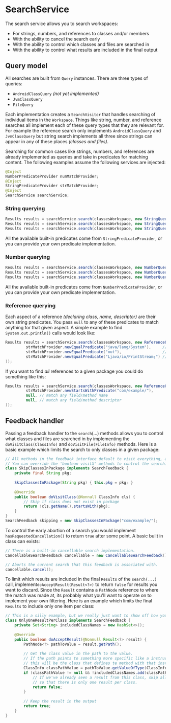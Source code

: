# SearchService

The search service allows you to search workspaces:

* For strings, numbers, and references to classes and/or members
* With the ability to cancel the search early
* With the ability to control which classes and files are searched in
* With the ability to control what results are included in the final output

## Query model

All searches are built from `Query` instances. There are three types of queries:

- `AndroidClassQuery` *(not yet implemented)*
- `JvmClassQuery`
- `FileQuery`

Each implementation creates a `SearchVisitor` that handles searching of individual items in the `Workspace`. Things like string, number, and reference searches all implement each of these query types that they are relevant for. For example the reference search only implements `AndroidClassQuery` and `JvmClassQuery` but string search implements all three since strings can appear in any of these places *(classes and files)*.

Searching for common cases like strings, numbers, and references are already implemented as queries and take in predicates for matching content. The following examples assume the following services are injected:

```java
@Inject
NumberPredicateProvider numMatchProvider;
@Inject
StringPredicateProvider strMatchProvider;
@Inject
SearchService searchService;
```

### String querying

```java
Results results = searchService.search(classesWorkspace, new StringQuery(strMatchProvider.newEqualPredicate("Hello world")));
Results results = searchService.search(classesWorkspace, new StringQuery(strMatchProvider.newStartsWithPredicate("Hello")));
Results results = searchService.search(classesWorkspace, new StringQuery(strMatchProvider.newEndsWithPredicate("world")));
```

All the available built-in predicates come from `StringPredicateProvider`, or you can provide your own predicate implementation.

### Number querying

```java
Results results = searchService.search(classesWorkspace, new NumberQuery(numMatchProvider.newEqualsPredicate(4)));
Results results = searchService.search(classesWorkspace, new NumberQuery(numMatchProvider.newAnyOfPredicate(6, 32, 256)));
Results results = searchService.search(classesWorkspace, new NumberQuery(numMatchProvider.newRangePredicate(0, 10)));
```

All the available built-in predicates come from `NumberPredicateProvider`, or you can provide your own predicate implementation.

### Reference querying

Each aspect of a reference *(declaring class, name, descriptor)* are their own string predicates. You pass `null` to any of these predicates to match anything for that given aspect. A simple example to find `System.out.println()` calls would look like:

```java
Results results = searchService.search(classesWorkspace, new ReferenceQuery(
         strMatchProvider.newEqualPredicate("java/lang/System"),     // declaring class predicate
         strMatchProvider.newEqualPredicate("out"),                  // reference name predicate
         strMatchProvider.newEqualPredicate("Ljava/io/PrintStream;") // reference descriptor predicate
));
```

If you want to find *all* references to a given package you could do something like this:

```java
Results results = searchService.search(classesWorkspace, new ReferenceQuery(
         strMatchProvider.newStartsWithPredicate("com/example/"),
         null, // match any field/method name
         null, // match any field/method descriptor
));
```

## Feedback handler

Passing a feedback handler to the `search`(...) methods allows you to control what classes and files are searched in by implementing the `doVisitClass(ClassInfo)` and `doVisitFile(FileInfo)` methods. Here is a basic example which limits the search to only classes in a given package:

```java
// All methods in the feedback interface default to visit everything, and include all results.
// You can override the 'boolean visitX' methods to control the searching of content within the passed classes/files.
class SkipClassesInPackage implements SearchFeedback {
    private final String pkg;
    
    SkipClassesInPackage(String pkg) { this.pkg = pkg; }
    
    @Override
    public boolean doVisitClass(@Nonnull ClassInfo cls) {
        // Skip if class does not exist in package
        return !cls.getName().startsWith(pkg);
    }
}
SearchFeedback skipping = new SkipClassesInPackage("com/example/");

```

To control the early abortion of a search you would implement `hasRequestedCancellation()` to return `true` after some point. A basic built in class can exists:

```java
// There is a built-in cancellable search implementation.
CancellableSearchFeedback cancellable = new CancellableSearchFeedback();

// Aborts the current search that this feedback is associated with.
cancellable.cancel();
```

To limit which results are included in the final `Results` of the `search(...)` call, implement`doAcceptResult(Result<?>)` to return `false` for results you want to discard. Since the `Result` contains a `PathNode` reference to where the match was made at, its probably what you'll want to operate on to implement your own filtering. Here is an example which limits the final `Results` to include only one item per class:

```java
// This is a silly example, but we really just want to show off how you'd implement this, not how to make a real-world implementation.
class OnlyOneResultPerClass implements SearchFeedback {
    private Set<String> includedClassNames = new HashSet<>();
    
    @Override
    public boolean doAcceptResult(@Nonnull Result<?> result) {
        PathNode<?> pathToValue = result.getPath();
        
        // Get the class value in the path to the value.
        // If the path points to something more specific like a instruction in a method, then
        // this will be the class that defines te method with that instruction in it.
        ClassInfo classPathValue = pathToValue.getValueOfType(ClassInfo.class);
        if (classPathValue != null && !includedClassNames.add(classPathValue.getName())) {
            // If we've already seen a result from this class, skip all the remaining results
            // so that there is only one result per class.
            return false;
        }
        
        // Keep the result in the output
        return true;
    }
}
```

